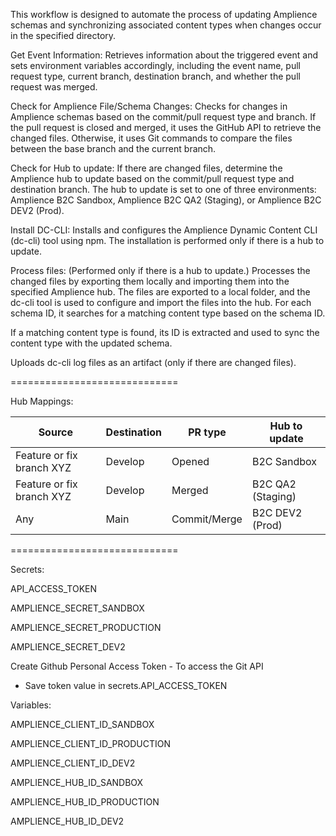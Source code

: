 This workflow is designed to automate the process of updating Amplience schemas and synchronizing associated content types when changes occur in the specified directory.

Get Event Information: Retrieves information about the triggered event and sets environment variables accordingly, including the event name, pull request type, current branch, destination branch, and whether the pull request was merged.

Check for Amplience File/Schema Changes: Checks for changes in Amplience schemas based on the commit/pull request type and branch. If the pull request is closed and merged, it uses the GitHub API to retrieve the changed files. Otherwise, it uses Git commands to compare the files between the base branch and the current branch.

Check for Hub to update: If there are changed files, determine the Amplience hub to update based on the commit/pull request type and destination branch. The hub to update is set to one of three environments: Amplience B2C Sandbox, Amplience B2C QA2 (Staging), or Amplience B2C DEV2 (Prod).

Install DC-CLI: Installs and configures the Amplience Dynamic Content CLI (dc-cli) tool using npm. The installation is performed only if there is a hub to update.

Process files: (Performed only if there is a hub to update.) Processes the changed files by exporting them locally and importing them into the specified Amplience hub. The files are exported to a local folder, and the dc-cli tool is used to configure and import the files into the hub. For each schema ID, it searches for a matching content type based on the schema ID.

If a matching content type is found, its ID is extracted and used to sync the content type with the updated schema.

Uploads dc-cli log files as an artifact (only if there are changed files).

=============================

Hub Mappings:

| Source                     | Destination  | PR type      | Hub to update     |
|----------------------------|--------------|--------------|-------------------|
| Feature or fix branch XYZ  | Develop      | Opened       | B2C Sandbox       |
| Feature or fix branch XYZ  | Develop      | Merged       | B2C QA2 (Staging) |
| Any                        | Main         | Commit/Merge | B2C DEV2 (Prod)   |

=============================

Secrets:

API_ACCESS_TOKEN

AMPLIENCE_SECRET_SANDBOX

AMPLIENCE_SECRET_PRODUCTION

AMPLIENCE_SECRET_DEV2

Create Github Personal Access Token - To access the Git API
- Save token value in secrets.API_ACCESS_TOKEN

Variables:

AMPLIENCE_CLIENT_ID_SANDBOX

AMPLIENCE_CLIENT_ID_PRODUCTION

AMPLIENCE_CLIENT_ID_DEV2

AMPLIENCE_HUB_ID_SANDBOX

AMPLIENCE_HUB_ID_PRODUCTION

AMPLIENCE_HUB_ID_DEV2
